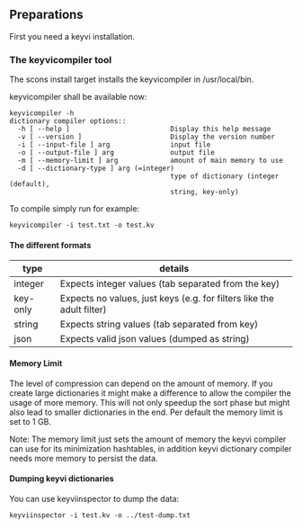 ## Preparations

First you need a keyvi installation.

### The keyvicompiler tool

The scons install target installs the keyvicompiler in /usr/local/bin.

keyvicompiler shall be available now:

    keyvicompiler -h
    dictionary compiler options::
      -h [ --help ]                         Display this help message
      -v [ --version ]                      Display the version number
      -i [ --input-file ] arg               input file
      -o [ --output-file ] arg              output file
      -m [ --memory-limit ] arg             amount of main memory to use
      -d [ --dictionary-type ] arg (=integer)
                                            type of dictionary (integer (default), 
                                            string, key-only)

To compile simply run for example:

    keyvicompiler -i test.txt -o test.kv


#### The different formats

type              | details
----------------- | --------------------------------------------------------------------------------------------- 
integer           | Expects integer values (tab separated from the key)
key-only          | Expects no values, just keys (e.g. for filters like the adult filter)
string            | Expects string values (tab separated from key)
json              | Expects valid json values (dumped as string)


#### Memory Limit

The level of compression can depend on the amount of memory. If you create large dictionaries it might make a difference
 to allow the compiler the usage of more memory. This will not only speedup the sort phase but might also lead to 
 smaller dictionaries in the end. Per default the memory limit is set to 1 GB.
 
Note: The memory limit just sets the amount of memory the keyvi compiler can use for its minimization hashtables, in addition
keyvi dictionary compiler needs more memory to persist the data. 

#### Dumping keyvi dictionaries

You can use keyviinspector to dump the data:

    keyviinspector -i test.kv -o ../test-dump.txt

